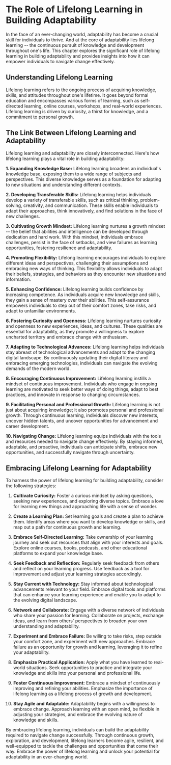 The Role of Lifelong Learning in Building Adaptability
=================================================================

In the face of an ever-changing world, adaptability has become a crucial skill for individuals to thrive. And at the core of adaptability lies lifelong learning -- the continuous pursuit of knowledge and development throughout one's life. This chapter explores the significant role of lifelong learning in building adaptability and provides insights into how it can empower individuals to navigate change effectively.

Understanding Lifelong Learning
-------------------------------

Lifelong learning refers to the ongoing process of acquiring knowledge, skills, and attitudes throughout one's lifetime. It goes beyond formal education and encompasses various forms of learning, such as self-directed learning, online courses, workshops, and real-world experiences. Lifelong learning is driven by curiosity, a thirst for knowledge, and a commitment to personal growth.

The Link Between Lifelong Learning and Adaptability
---------------------------------------------------

Lifelong learning and adaptability are closely interconnected. Here's how lifelong learning plays a vital role in building adaptability:

**1. Expanding Knowledge Base:** Lifelong learning broadens an individual's knowledge base, exposing them to a wide range of subjects and perspectives. This diverse knowledge serves as a foundation for adapting to new situations and understanding different contexts.

**2. Developing Transferable Skills:** Lifelong learning helps individuals develop a variety of transferable skills, such as critical thinking, problem-solving, creativity, and communication. These skills enable individuals to adapt their approaches, think innovatively, and find solutions in the face of new challenges.

**3. Cultivating Growth Mindset:** Lifelong learning nurtures a growth mindset -- the belief that abilities and intelligence can be developed through dedication and hard work. With this mindset, individuals embrace challenges, persist in the face of setbacks, and view failures as learning opportunities, fostering resilience and adaptability.

**4. Promoting Flexibility:** Lifelong learning encourages individuals to explore different ideas and perspectives, challenging their assumptions and embracing new ways of thinking. This flexibility allows individuals to adapt their beliefs, strategies, and behaviors as they encounter new situations and information.

**5. Enhancing Confidence:** Lifelong learning builds confidence by increasing competence. As individuals acquire new knowledge and skills, they gain a sense of mastery over their abilities. This self-assurance empowers individuals to step out of their comfort zones, take risks, and adapt to unfamiliar environments.

**6. Fostering Curiosity and Openness:** Lifelong learning nurtures curiosity and openness to new experiences, ideas, and cultures. These qualities are essential for adaptability, as they promote a willingness to explore uncharted territory and embrace change with enthusiasm.

**7. Adapting to Technological Advances:** Lifelong learning helps individuals stay abreast of technological advancements and adapt to the changing digital landscape. By continuously updating their digital literacy and embracing emerging technologies, individuals can navigate the evolving demands of the modern world.

**8. Encouraging Continuous Improvement:** Lifelong learning instills a mindset of continuous improvement. Individuals who engage in ongoing learning are motivated to seek better ways of doing things, adapt to best practices, and innovate in response to changing circumstances.

**9. Facilitating Personal and Professional Growth:** Lifelong learning is not just about acquiring knowledge; it also promotes personal and professional growth. Through continuous learning, individuals discover new interests, uncover hidden talents, and uncover opportunities for advancement and career development.

**10. Navigating Change:** Lifelong learning equips individuals with the tools and resources needed to navigate change effectively. By staying informed, adaptable, and proactive, individuals can anticipate shifts, embrace new opportunities, and successfully navigate through uncertainty.

Embracing Lifelong Learning for Adaptability
--------------------------------------------

To harness the power of lifelong learning for building adaptability, consider the following strategies:

1. **Cultivate Curiosity:** Foster a curious mindset by asking questions, seeking new experiences, and exploring diverse topics. Embrace a love for learning new things and approaching life with a sense of wonder.

2. **Create a Learning Plan:** Set learning goals and create a plan to achieve them. Identify areas where you want to develop knowledge or skills, and map out a path for continuous growth and learning.

3. **Embrace Self-Directed Learning:** Take ownership of your learning journey and seek out resources that align with your interests and goals. Explore online courses, books, podcasts, and other educational platforms to expand your knowledge base.

4. **Seek Feedback and Reflection:** Regularly seek feedback from others and reflect on your learning progress. Use feedback as a tool for improvement and adjust your learning strategies accordingly.

5. **Stay Current with Technology:** Stay informed about technological advancements relevant to your field. Embrace digital tools and platforms that can enhance your learning experience and enable you to adapt to the evolving digital landscape.

6. **Network and Collaborate:** Engage with a diverse network of individuals who share your passion for learning. Collaborate on projects, exchange ideas, and learn from others' perspectives to broaden your own understanding and adaptability.

7. **Experiment and Embrace Failure:** Be willing to take risks, step outside your comfort zone, and experiment with new approaches. Embrace failure as an opportunity for growth and learning, leveraging it to refine your adaptability.

8. **Emphasize Practical Application:** Apply what you have learned to real-world situations. Seek opportunities to practice and integrate your knowledge and skills into your personal and professional life.

9. **Foster Continuous Improvement:** Embrace a mindset of continuously improving and refining your abilities. Emphasize the importance of lifelong learning as a lifelong process of growth and development.

10. **Stay Agile and Adaptable:** Adaptability begins with a willingness to embrace change. Approach learning with an open mind, be flexible in adjusting your strategies, and embrace the evolving nature of knowledge and skills.

By embracing lifelong learning, individuals can build the adaptability required to navigate change successfully. Through continuous growth, exploration, and development, lifelong learners become agile, resilient, and well-equipped to tackle the challenges and opportunities that come their way. Embrace the power of lifelong learning and unlock your potential for adaptability in an ever-changing world.
